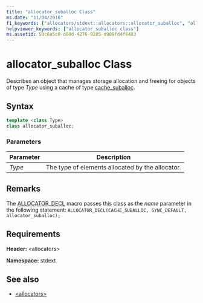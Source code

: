 ```yaml
---
title: "allocator_suballoc Class"
ms.date: "11/04/2016"
f1_keywords: ["allocators/stdext::allocators::allocator_suballoc", "allocators/stdext::allocator_suballoc"]
helpviewer_keywords: ["allocator_suballoc class"]
ms.assetid: 50c6a5c0-d00d-4276-9285-d908fd4f6483
---
```

# allocator_suballoc Class

Describes an object that manages storage allocation and freeing for objects of type *Type* using a cache of type [cache_suballoc](../standard-library/cache-suballoc-class.md).

## Syntax

```cpp
template <class Type>
class allocator_suballoc;
```

### Parameters

|Parameter|Description|
|---------------|-----------------|
|*Type*|The type of elements allocated by the allocator.|

## Remarks

The [ALLOCATOR_DECL](../standard-library/allocators-functions.md#allocator_decl) macro passes this class as the *name* parameter in the following statement: `ALLOCATOR_DECL(CACHE_SUBALLOC, SYNC_DEFAULT, allocator_suballoc);`

## Requirements

**Header:** \<allocators>

**Namespace:** stdext

## See also

- [\<allocators>](../standard-library/allocators-header.md)
